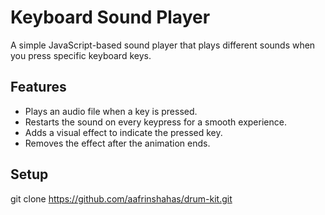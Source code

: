 # Keyboard Sound Player

A simple JavaScript-based sound player that plays different sounds when you press specific keyboard keys.

## Features

- Plays an audio file when a key is pressed.
- Restarts the sound on every keypress for a smooth experience.
- Adds a visual effect to indicate the pressed key.
- Removes the effect after the animation ends.

## Setup

git clone https://github.com/aafrinshahas/drum-kit.git

